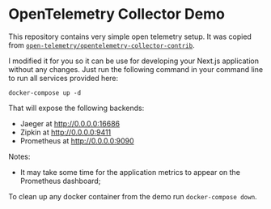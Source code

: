 # OpenTelemetry Collector Demo

This repository contains very simple open telemetry setup. It was copied from [`open-telemetry/opentelemetry-collector-contrib`](https://github.com/open-telemetry/opentelemetry-collector-contrib/tree/main/examples/demo).

I modified it for you so it can be use for developing your Next.js application without any changes. Just run the following command in your command line to run all services provided here:

```shell
docker-compose up -d
```

That will expose the following backends:

- Jaeger at http://0.0.0.0:16686
- Zipkin at http://0.0.0.0:9411
- Prometheus at http://0.0.0.0:9090

Notes:

- It may take some time for the application metrics to appear on the Prometheus
  dashboard;

To clean up any docker container from the demo run `docker-compose down`.
